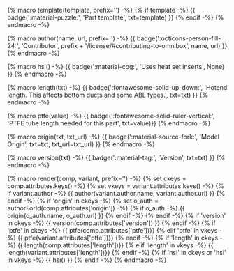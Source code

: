 {% macro template(template, prefix='') -%}
{% if template -%}
{{ badge(':material-puzzle:', 'Part template', txt=template) }}
{% endif -%}
{% endmacro -%}

{% macro author(name, url, prefix='') -%}
{{ badge(':octicons-person-fill-24:', 'Contributor', prefix + '/license/#contributing-to-omnibox', name, url) }}
{% endmacro -%}

{% macro hsi() -%}
{{ badge(':material-cog:', 'Uses heat set inserts', None) }}
{% endmacro -%}

{% macro length(txt) -%}
{{ badge(':fontawesome-solid-up-down:', 'Hotend length. This affects bottom ducts and some ABL types.', txt=txt) }}
{% endmacro -%}

{% macro ptfe(value) -%}
{{ badge(':fontawesome-solid-ruler-vertical:', 'PTFE tube length needed for this part', txt=value)}}
{% endmacro -%}

{% macro origin(txt, txt_url) -%}
{{ badge(':material-source-fork:', 'Model Origin', txt=txt, txt_url=txt_url) }}
{% endmacro -%}

{% macro version(txt) -%}
{{ badge(':material-tag:', 'Version', txt=txt) }}
{% endmacro -%}

{% macro render(comp, variant, prefix='') -%}
{% set ckeys = comp.attributes.keys() -%}
{% set vkeys = variant.attributes.keys() -%}
{% if variant.author -%}
{{ author(variant.author.name, variant.author.url) }}
{% endif -%}
{% if 'origin' in ckeys -%}
{% set o_auth = authorForId(comp.attributes['origin']) -%}
{% if o_auth -%}
{{ origin(o_auth.name, o_auth.url) }}
{% endif -%}
{% endif -%}
{% if 'version' in ckeys -%}
{{ version(comp.attributes['version']) }}
{% endif -%}
{% if 'ptfe' in ckeys -%}
{{ ptfe(comp.attributes['ptfe'])}}
{% elif 'ptfe' in vkeys -%}
{{ ptfe(variant.attributes['ptfe'])}}
{% endif -%}
{% if 'length' in ckeys -%}
{{ length(comp.attributes['length'])}}
{% elif 'length' in vkeys -%}
{{ length(variant.attributes['length'])}}
{% endif -%}
{% if 'hsi' in ckeys or 'hsi' in vkeys -%}
{{ hsi() }}
{% endif -%}
{% endmacro -%}